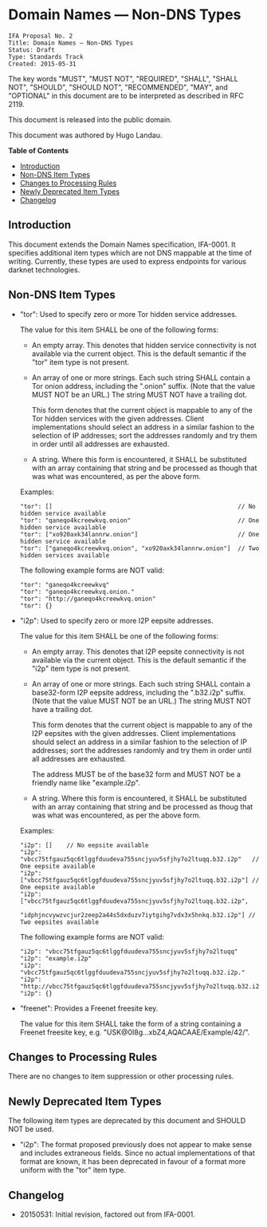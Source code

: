 Domain Names — Non-DNS Types
============================

    IFA Proposal No. 2
    Title: Domain Names — Non-DNS Types
    Status: Draft
    Type: Standards Track
    Created: 2015-05-31

The key words "MUST", "MUST NOT", "REQUIRED", "SHALL", "SHALL NOT", "SHOULD", "SHOULD NOT", "RECOMMENDED",  "MAY", and "OPTIONAL" in this document are to be interpreted as described in RFC 2119.

This document is released into the public domain.

This document was authored by Hugo Landau.

<!-- START doctoc generated TOC please keep comment here to allow auto update -->
<!-- DON'T EDIT THIS SECTION, INSTEAD RE-RUN doctoc TO UPDATE -->
**Table of Contents** 

- [Introduction](#introduction)
- [Non-DNS Item Types](#non-dns-item-types)
- [Changes to Processing Rules](#changes-to-processing-rules)
- [Newly Deprecated Item Types](#newly-deprecated-item-types)
- [Changelog](#changelog)

<!-- END doctoc generated TOC please keep comment here to allow auto update -->

Introduction
------------
This document extends the Domain Names specification, IFA-0001. It specifies additional item types which are not DNS mappable at the time of writing. Currently, these types are used to express endpoints for various darknet technologies.

Non-DNS Item Types
------------------

  - "tor": Used to specify zero or more Tor hidden service addresses.
    
    The value for this item SHALL be one of the following forms:

    - An empty array. This denotes that hidden service connectivity is not available via the current object. This is the default semantic if the "tor" item type is not present.

    - An array of one or more strings. Each such string SHALL contain a Tor onion address, including the ".onion" suffix. (Note that the value MUST NOT be an URL.) The string MUST NOT have a trailing dot.
      
      This form denotes that the current object is mappable to any of the Tor hidden services with the given addresses. Client implementations should select an address in a similar fashion to the selection of IP addresses; sort the addresses randomly and try them in order until all addresses are exhausted.

    - A string. Where this form is encountered, it SHALL be substituted with an array containing that string and be processed as though that was what was encountered, as per the above form.

    Examples:

        "tor": []                                                    // No hidden service available
        "tor": "qaneqo4kcreewkvq.onion"                              // One hidden service available
        "tor": ["xo920axk34lannrw.onion"]                            // One hidden service available
        "tor": ["ganeqo4kcreewkvq.onion", "xo920axk34lannrw.onion"]  // Two hidden services available

    The following example forms are NOT valid:

        "tor": "ganeqo4kcreewkvq"
        "tor": "ganeqo4kcreewkvq.onion."
        "tor": "http://ganeqo4kcreewkvq.onion"
        "tor": {}

  - "i2p": Used to specify zero or more I2P eepsite addresses.
    
    The value for this item SHALL be one of the following forms:

    - An empty array. This denotes that I2P eepsite connectivity is not available via the current object. This is the default semantic if the "i2p" item type is not present.

    - An array of one or more strings. Each such string SHALL contain a base32-form I2P eepsite address, including the ".b32.i2p" suffix. (Note that the value MUST NOT be an URL.) The string MUST NOT have a trailing dot.

      This form denotes that the current object is mappable to any of the I2P eepsites with the given addresses. Client implementations should select an address in a similar fashion to the selection of IP addresses; sort the addresses randomly and try them in order until all addresses are exhausted.

      The address MUST be of the base32 form and MUST NOT be a friendly name like "example.i2p".

    - A string. Where this form is encountered, it SHALL be substituted with an array containing that string and be processed as thoug that was what was encountered, as per the above form.

    Examples:

        "i2p": []    // No eepsite available
        "i2p": "vbcc75tfgauz5qc6tlggfduudeva755sncjyuv5sfjhy7o2ltuqq.b32.i2p"   // One eepsite available
        "i2p": ["vbcc75tfgauz5qc6tlggfduudeva755sncjyuv5sfjhy7o2ltuqq.b32.i2p"] // One eepsite available
        "i2p": ["vbcc75tfgauz5qc6tlggfduudeva755sncjyuv5sfjhy7o2ltuqq.b32.i2p",
                "idphjncvywzvcjur2zeep2a44s5dxduzv7iytgihg7vdx3x5hnkq.b32.i2p"] // Two eepsites available

    The following example forms are NOT valid:

        "i2p": "vbcc75tfgauz5qc6tlggfduudeva755sncjyuv5sfjhy7o2ltuqq"
        "i2p": "example.i2p"
        "i2p": "vbcc75tfgauz5qc6tlggfduudeva755sncjyuv5sfjhy7o2ltuqq.b32.i2p."
        "i2p": "http://vbcc75tfgauz5qc6tlggfduudeva755sncjyuv5sfjhy7o2ltuqq.b32.i2p"
        "i2p": {}

  - "freenet": Provides a Freenet freesite key.

    The value for this item SHALL take the form of a string containing a Freenet freesite key, e.g. "USK@0I8g...xbZ4,AQACAAE/Example/42/".

Changes to Processing Rules
---------------------------

There are no changes to item suppression or other processing rules.

Newly Deprecated Item Types
---------------------------

The following item types are deprecated by this document and SHOULD NOT be used.

  - "i2p": The format proposed previously does not appear to make sense and includes extraneous fields. Since no actual implementations of that format are known, it has been deprecated in favour of a format more uniform with the "tor" item type.  

Changelog
---------

  - 20150531: Initial revision, factored out from IFA-0001.
